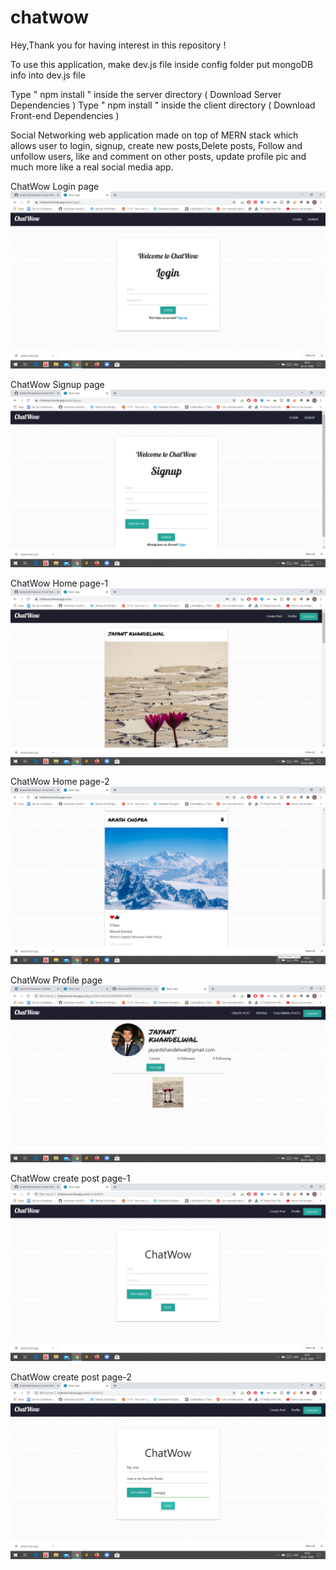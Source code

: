 # chatwow
Hey,Thank you for having interest in this repository !

To use this application,
make dev.js file inside config folder
put mongoDB info into dev.js file

Type " npm install " inside the server directory ( Download Server Dependencies )
Type " npm install " inside the client directory ( Download Front-end Dependencies )


Social Networking web application made on top of MERN stack which allows user to login, signup, create new posts,Delete posts, Follow and unfollow users, like and comment on other posts, update profile pic and much more like a real social media app.

 ChatWow Login page
![](https://github.com/Jackent2B/chat_wow/blob/main/chatwow_login.png?raw=true)



ChatWow Signup page
![](https://github.com/Jackent2B/chat_wow/blob/main/chatwow_signup.png?raw=true)







ChatWow Home page-1
![](https://github.com/Jackent2B/chat_wow/blob/main/chatwow_home1.png?raw=true)







ChatWow Home page-2
![](https://github.com/Jackent2B/chat_wow/blob/main/chatwow_home2.png?raw=true)









ChatWow Profile page
![](https://github.com/Jackent2B/chat_wow/blob/main/chatwow_profile.png?raw=true)







ChatWow create post page-1
![](https://github.com/Jackent2B/chat_wow/blob/main/chatwow_createpost.png?raw=true)










ChatWow create post page-2
![](https://github.com/Jackent2B/chat_wow/blob/main/chatwow_create_post2.png?raw=true)

